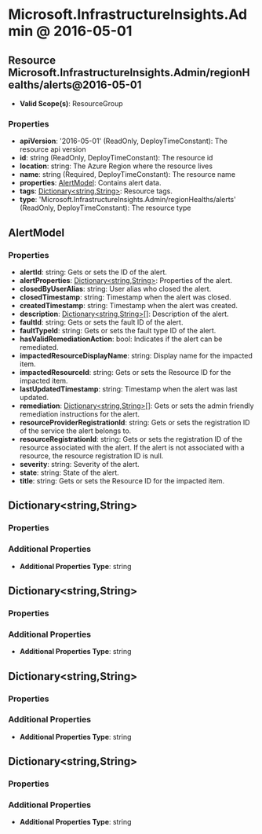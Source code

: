 # Microsoft.InfrastructureInsights.Admin @ 2016-05-01

## Resource Microsoft.InfrastructureInsights.Admin/regionHealths/alerts@2016-05-01
* **Valid Scope(s)**: ResourceGroup
### Properties
* **apiVersion**: '2016-05-01' (ReadOnly, DeployTimeConstant): The resource api version
* **id**: string (ReadOnly, DeployTimeConstant): The resource id
* **location**: string: The Azure Region where the resource lives
* **name**: string (Required, DeployTimeConstant): The resource name
* **properties**: [AlertModel](#alertmodel): Contains alert data.
* **tags**: [Dictionary<string,String>](#dictionarystringstring): Resource tags.
* **type**: 'Microsoft.InfrastructureInsights.Admin/regionHealths/alerts' (ReadOnly, DeployTimeConstant): The resource type

## AlertModel
### Properties
* **alertId**: string: Gets or sets the ID of the alert.
* **alertProperties**: [Dictionary<string,String>](#dictionarystringstring): Properties of the alert.
* **closedByUserAlias**: string: User alias who closed the alert.
* **closedTimestamp**: string: Timestamp when the alert was closed.
* **createdTimestamp**: string: Timestamp when the alert was created.
* **description**: [Dictionary<string,String>](#dictionarystringstring)[]: Description of the alert.
* **faultId**: string: Gets or sets the fault ID of the alert.
* **faultTypeId**: string: Gets or sets the fault type ID of the alert.
* **hasValidRemediationAction**: bool: Indicates if the alert can be remediated.
* **impactedResourceDisplayName**: string: Display name for the impacted item.
* **impactedResourceId**: string: Gets or sets the Resource ID for the impacted item.
* **lastUpdatedTimestamp**: string: Timestamp when the alert was last updated.
* **remediation**: [Dictionary<string,String>](#dictionarystringstring)[]: Gets or sets the admin friendly remediation instructions for the alert.
* **resourceProviderRegistrationId**: string: Gets or sets the registration ID of the service the alert belongs to.
* **resourceRegistrationId**: string: Gets or sets the registration ID of the resource associated with the alert. If the alert is not associated with a resource, the resource registration ID is null.
* **severity**: string: Severity of the alert.
* **state**: string: State of the alert.
* **title**: string: Gets or sets the Resource ID for the impacted item.

## Dictionary<string,String>
### Properties
### Additional Properties
* **Additional Properties Type**: string

## Dictionary<string,String>
### Properties
### Additional Properties
* **Additional Properties Type**: string

## Dictionary<string,String>
### Properties
### Additional Properties
* **Additional Properties Type**: string

## Dictionary<string,String>
### Properties
### Additional Properties
* **Additional Properties Type**: string

